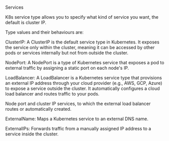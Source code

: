 Services

K8s service type allows you to specify what kind of service you want, the default is cluster IP.

Type values and their behaviours are:

ClusterIP:  A ClusterIP is the default service type in Kubernetes. It exposes the service only within the cluster, meaning it can be accessed by other pods or services internally but not from outside the cluster.

NodePort: A NodePort is a type of Kubernetes service that exposes a pod to external traffic by assigning a static port on each node's IP.

LoadBalancer: A LoadBalancer is a Kubernetes service type that provisions an external IP address through your cloud provider (e.g., AWS, GCP, Azure) to expose a service outside the cluster. It automatically configures a cloud load balancer and routes traffic to your pods.

Node port and cluster IP services, to which the external load balancer routes or automatically created.

ExternalName: Maps a Kubernetes service to an external DNS name.

ExternalIPs: Forwards traffic from a manually assigned IP address to a service inside the cluster.

